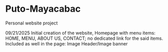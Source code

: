 # Puto-Mayacabac
Personal website project

09/21/2025 Initial creation of the website, Homepage with menu items: HOME, MENU, ABOUT US, CONTACT; no dedicated link for the said items.
Included as well in the page: Image Header/Image banner
